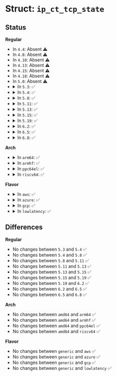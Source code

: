 # Struct: <code>ip_ct_tcp_state</code>

## Status
<b>Regular</b>
<ul>
<li>
In <code>4.4</code>: Absent ⚠️
</li>
<li>
In <code>4.8</code>: Absent ⚠️
</li>
<li>
In <code>4.10</code>: Absent ⚠️
</li>
<li>
In <code>4.13</code>: Absent ⚠️
</li>
<li>
In <code>4.15</code>: Absent ⚠️
</li>
<li>
In <code>4.18</code>: Absent ⚠️
</li>
<li>
In <code>5.0</code>: Absent ⚠️
</li>
<li>
<details>
<summary>In <code>5.3</code>: ✅</summary>

```c
struct ip_ct_tcp_state {
    u_int32_t td_end;
    u_int32_t td_maxend;
    u_int32_t td_maxwin;
    u_int32_t td_maxack;
    u_int8_t td_scale;
    u_int8_t flags;
};
```
</details>
</li>
<li>
<details>
<summary>In <code>5.4</code>: ✅</summary>

```c
struct ip_ct_tcp_state {
    u_int32_t td_end;
    u_int32_t td_maxend;
    u_int32_t td_maxwin;
    u_int32_t td_maxack;
    u_int8_t td_scale;
    u_int8_t flags;
};
```
</details>
</li>
<li>
<details>
<summary>In <code>5.8</code>: ✅</summary>

```c
struct ip_ct_tcp_state {
    u_int32_t td_end;
    u_int32_t td_maxend;
    u_int32_t td_maxwin;
    u_int32_t td_maxack;
    u_int8_t td_scale;
    u_int8_t flags;
};
```
</details>
</li>
<li>
<details>
<summary>In <code>5.11</code>: ✅</summary>

```c
struct ip_ct_tcp_state {
    u_int32_t td_end;
    u_int32_t td_maxend;
    u_int32_t td_maxwin;
    u_int32_t td_maxack;
    u_int8_t td_scale;
    u_int8_t flags;
};
```
</details>
</li>
<li>
<details>
<summary>In <code>5.13</code>: ✅</summary>

```c
struct ip_ct_tcp_state {
    u_int32_t td_end;
    u_int32_t td_maxend;
    u_int32_t td_maxwin;
    u_int32_t td_maxack;
    u_int8_t td_scale;
    u_int8_t flags;
};
```
</details>
</li>
<li>
<details>
<summary>In <code>5.15</code>: ✅</summary>

```c
struct ip_ct_tcp_state {
    u_int32_t td_end;
    u_int32_t td_maxend;
    u_int32_t td_maxwin;
    u_int32_t td_maxack;
    u_int8_t td_scale;
    u_int8_t flags;
};
```
</details>
</li>
<li>
<details>
<summary>In <code>5.19</code>: ✅</summary>

```c
struct ip_ct_tcp_state {
    u_int32_t td_end;
    u_int32_t td_maxend;
    u_int32_t td_maxwin;
    u_int32_t td_maxack;
    u_int8_t td_scale;
    u_int8_t flags;
};
```
</details>
</li>
<li>
<details>
<summary>In <code>6.2</code>: ✅</summary>

```c
struct ip_ct_tcp_state {
    u_int32_t td_end;
    u_int32_t td_maxend;
    u_int32_t td_maxwin;
    u_int32_t td_maxack;
    u_int8_t td_scale;
    u_int8_t flags;
};
```
</details>
</li>
<li>
<details>
<summary>In <code>6.5</code>: ✅</summary>

```c
struct ip_ct_tcp_state {
    u_int32_t td_end;
    u_int32_t td_maxend;
    u_int32_t td_maxwin;
    u_int32_t td_maxack;
    u_int8_t td_scale;
    u_int8_t flags;
};
```
</details>
</li>
<li>
<details>
<summary>In <code>6.8</code>: ✅</summary>

```c
struct ip_ct_tcp_state {
    u_int32_t td_end;
    u_int32_t td_maxend;
    u_int32_t td_maxwin;
    u_int32_t td_maxack;
    u_int8_t td_scale;
    u_int8_t flags;
};
```
</details>
</li>
</ul>
<b>Arch</b>
<ul>
<li>
<details>
<summary>In <code>arm64</code>: ✅</summary>

```c
struct ip_ct_tcp_state {
    u_int32_t td_end;
    u_int32_t td_maxend;
    u_int32_t td_maxwin;
    u_int32_t td_maxack;
    u_int8_t td_scale;
    u_int8_t flags;
};
```
</details>
</li>
<li>
<details>
<summary>In <code>armhf</code>: ✅</summary>

```c
struct ip_ct_tcp_state {
    u_int32_t td_end;
    u_int32_t td_maxend;
    u_int32_t td_maxwin;
    u_int32_t td_maxack;
    u_int8_t td_scale;
    u_int8_t flags;
};
```
</details>
</li>
<li>
<details>
<summary>In <code>ppc64el</code>: ✅</summary>

```c
struct ip_ct_tcp_state {
    u_int32_t td_end;
    u_int32_t td_maxend;
    u_int32_t td_maxwin;
    u_int32_t td_maxack;
    u_int8_t td_scale;
    u_int8_t flags;
};
```
</details>
</li>
<li>
<details>
<summary>In <code>riscv64</code>: ✅</summary>

```c
struct ip_ct_tcp_state {
    u_int32_t td_end;
    u_int32_t td_maxend;
    u_int32_t td_maxwin;
    u_int32_t td_maxack;
    u_int8_t td_scale;
    u_int8_t flags;
};
```
</details>
</li>
</ul>
<b>Flavor</b>
<ul>
<li>
<details>
<summary>In <code>aws</code>: ✅</summary>

```c
struct ip_ct_tcp_state {
    u_int32_t td_end;
    u_int32_t td_maxend;
    u_int32_t td_maxwin;
    u_int32_t td_maxack;
    u_int8_t td_scale;
    u_int8_t flags;
};
```
</details>
</li>
<li>
<details>
<summary>In <code>azure</code>: ✅</summary>

```c
struct ip_ct_tcp_state {
    u_int32_t td_end;
    u_int32_t td_maxend;
    u_int32_t td_maxwin;
    u_int32_t td_maxack;
    u_int8_t td_scale;
    u_int8_t flags;
};
```
</details>
</li>
<li>
<details>
<summary>In <code>gcp</code>: ✅</summary>

```c
struct ip_ct_tcp_state {
    u_int32_t td_end;
    u_int32_t td_maxend;
    u_int32_t td_maxwin;
    u_int32_t td_maxack;
    u_int8_t td_scale;
    u_int8_t flags;
};
```
</details>
</li>
<li>
<details>
<summary>In <code>lowlatency</code>: ✅</summary>

```c
struct ip_ct_tcp_state {
    u_int32_t td_end;
    u_int32_t td_maxend;
    u_int32_t td_maxwin;
    u_int32_t td_maxack;
    u_int8_t td_scale;
    u_int8_t flags;
};
```
</details>
</li>
</ul>

## Differences
<b>Regular</b>
<ul>
<li>
No changes between <code>5.3</code> and <code>5.4</code> ✅
</li>
<li>
No changes between <code>5.4</code> and <code>5.8</code> ✅
</li>
<li>
No changes between <code>5.8</code> and <code>5.11</code> ✅
</li>
<li>
No changes between <code>5.11</code> and <code>5.13</code> ✅
</li>
<li>
No changes between <code>5.13</code> and <code>5.15</code> ✅
</li>
<li>
No changes between <code>5.15</code> and <code>5.19</code> ✅
</li>
<li>
No changes between <code>5.19</code> and <code>6.2</code> ✅
</li>
<li>
No changes between <code>6.2</code> and <code>6.5</code> ✅
</li>
<li>
No changes between <code>6.5</code> and <code>6.8</code> ✅
</li>
</ul>
<b>Arch</b>
<ul>
<li>
No changes between <code>amd64</code> and <code>arm64</code> ✅
</li>
<li>
No changes between <code>amd64</code> and <code>armhf</code> ✅
</li>
<li>
No changes between <code>amd64</code> and <code>ppc64el</code> ✅
</li>
<li>
No changes between <code>amd64</code> and <code>riscv64</code> ✅
</li>
</ul>
<b>Flavor</b>
<ul>
<li>
No changes between <code>generic</code> and <code>aws</code> ✅
</li>
<li>
No changes between <code>generic</code> and <code>azure</code> ✅
</li>
<li>
No changes between <code>generic</code> and <code>gcp</code> ✅
</li>
<li>
No changes between <code>generic</code> and <code>lowlatency</code> ✅
</li>
</ul>
